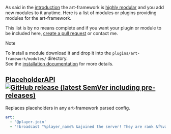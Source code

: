 As said in the [introduction](introduction.md) the art-framework is [highly modular](developer/modules.md) and you add new modules to it anytime. Here is a list of modules or plugins providing modules for the art-framework.

This list is by no means complete and if you want your plugin or module to be included here, [create a pull request](https://github.com/art-framework/art-framework/edit/master/docs/module-list.md) or contact me.

> [!NOTE]
> To install a module download it and drop it into the `plugins/art-framework/modules/` directory.  
> See the [installation documentation](installation.md) for more details.

## [PlaceholderAPI](https://github.com/art-framework/art-placeholderapi) [![GitHub release (latest SemVer including pre-releases)](https://img.shields.io/github/v/release/art-framework/art-placeholderapi?include_prereleases&label=release)](https://github.com/art-framework/art-placeholderapi/releases)

Replaces placeholders in any art-framework parsed config.

```yaml
art:
  - '@player.join'
  - '!broadcast "%player_name% &ajoined the server! They are rank &f%vault_rank%"'
```
